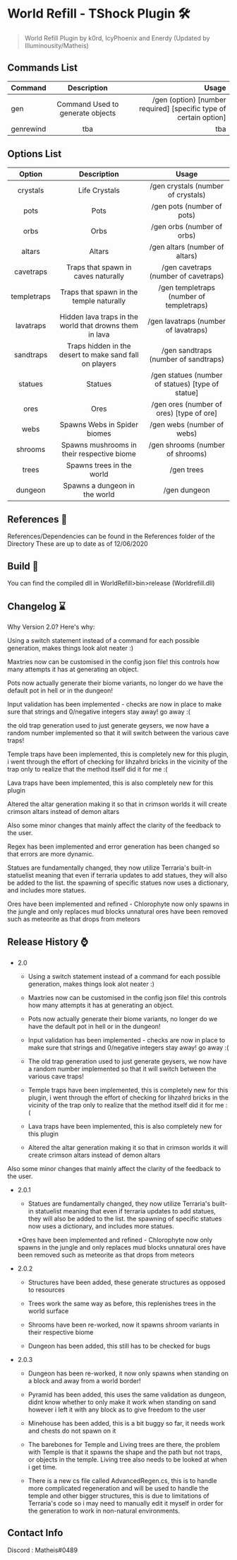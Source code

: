 # World Refill - TShock Plugin 🛠️

> World Refill Plugin by k0rd, IcyPhoenix and Enerdy (Updated by Illuminousity/Matheis)
 
## Commands List 

| Command        |Description           |Usage  |
| ------------- |:-------------:| -----:|
| gen      |Command Used to generate objects |/gen (option) [number required] [specific type of certain option] |
| genrewind | tba | tba |


## Options List
| Option	|Description		|Usage	|
| :-------------: |:-------------:| :-----:|
| crystals   | Life Crystals |/gen crystals (number of crystals) |
| pots  | Pots |/gen pots (number of pots) |
| orbs | Orbs |/gen orbs (number of orbs) |
| altars | Altars |/gen altars (number of altars) |
| cavetraps | Traps that spawn in caves naturally |/gen cavetraps (number of cavetraps) |
| templetraps | Traps that spawn in the temple naturally|/gen templetraps (number of templetraps) |
| lavatraps | Hidden lava traps in the world that drowns them in lava |/gen lavatraps (number of lavatraps) |
| sandtraps | Traps hidden in the desert to make sand fall on players |/gen sandtraps (number of sandtraps) |
| statues | Statues |/gen statues (number of statues) [type of statue] |
| ores | Ores |/gen ores (number of ores) [type of ore] |
| webs | Spawns Webs in Spider biomes |/gen webs (number of webs) |
| shrooms | Spawns mushrooms in their respective biome |/gen shrooms (number of shrooms) |
| trees | Spawns trees in the world |/gen trees |
| dungeon | Spawns a dungeon in the world |/gen dungeon |


 
## References 💾
References/Dependencies can be found in the References folder of the Directory
These are up to date as of 12/06/2020

## Build 🧱
You can find the compiled dll in WorldRefill>bin>release (Worldrefill.dll)

## Changelog ⌛

Why Version 2.0? Here's why:

Using a switch statement instead of a command for each possible generation, makes things look alot neater :)

Maxtries now can be customised in the config json file! this controls how many attempts it has at generating an object.

Pots now actually generate their biome variants, no longer do we have the default pot in hell or in the dungeon!

Input validation has been implemented - checks are now in place to make sure that strings and 0/negative integers stay away! go away :(

the old trap generation used to just generate geysers, we now have a random number implemented so that it will switch between the various 
cave traps!

Temple traps have been implemented, this is completely new for this plugin, i went through the effort of checking for lihzahrd bricks in the vicinity of
the trap only to realize that the method itself did it for me :(

Lava traps have been implemented, this is also completely new for this plugin

Altered the altar generation making it so that in crimson worlds it will create crimson altars instead of demon altars

Also some minor changes that mainly affect the clarity of the feedback to the user.

Regex has been implemented and error generation has been changed so that errors are more dynamic.

Statues are fundamentally changed, they now utilize Terraria's built-in statuelist meaning that even if terraria updates to add statues,
they will also be added to the list. the spawning of specific statues now uses a dictionary, and includes more statues.

Ores have been implemented and refined - Chlorophyte now only spawns in the jungle and only replaces mud blocks
unnatural ores have been removed such as meteorite as that drops from meteors





## Release History ⌚

* 2.0
   
   * Using a switch statement instead of a command for each possible generation, makes things look alot neater :)

   * Maxtries now can be customised in the config json file! this controls how many attempts it has at generating an object.

  * Pots now actually generate their biome variants, no longer do we have the default pot in hell or in the dungeon!

  * Input validation has been implemented - checks are now in place to make sure that strings and 0/negative integers stay away! go away :(

  * The old trap generation used to just generate geysers, we now have a random number implemented so that it will switch between the various 
cave traps!

  * Temple traps have been implemented, this is completely new for this plugin, i went through the effort of checking for lihzahrd bricks in the vicinity of
the trap only to realize that the method itself did it for me :(

   * Lava traps have been implemented, this is also completely new for this plugin

   * Altered the altar generation making it so that in crimson worlds it will create crimson altars instead of demon altars

Also some minor changes that mainly affect the clarity of the feedback to the user.
* 2.0.1
   * Statues are fundamentally changed, they now utilize Terraria's built-in statuelist meaning that even if terraria updates to add statues,
they will also be added to the list. the spawning of specific statues now uses a dictionary, and includes more statues.

   *Ores have been implemented and refined - Chlorophyte now only spawns in the jungle and only replaces mud blocks
unnatural ores have been removed such as meteorite as that drops from meteors
* 2.0.2
   * Structures have been added, these generate structures as opposed to resources

   * Trees work the same way as before, this replenishes trees in the world surface

   * Shrooms have been re-worked, now it spawns shroom variants in their respective biome

   * Dungeon has been added, this still has to be checked for bugs
* 2.0.3
	* Dungeon has been re-worked, it now only spawns when standing on a block and away from a world border!
	
	* Pyramid has been added, this uses the same validation as dungeon, didnt know whether to only make it work when standing on sand
however i left it with any block as to give freedom to the user

	* Minehouse has been added, this is a bit buggy so far, it needs work and chests do not spawn on it

	* The barebones for Temple and Living trees are there, the problem with Temple is that it spawns the shape and the path but not traps, or objects in the temple.
Living tree also needs to be looked at when i get time.

	* There is a new cs file called AdvancedRegen.cs, this is to handle more complicated regeneration and will be used to handle the temple and other bigger structures,
this is due to limitations of Terraria's code so i may need to manually edit it myself in order for the generation to work in non-natural environments.

	


## Contact Info

Discord : Matheis#0489


